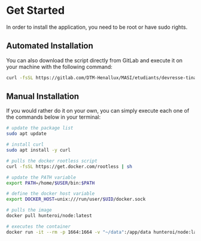 # Get Started
In order to install the application, you need to be root or have sudo rights.

## Automated Installation
You can also download the script directly from GitLab and execute it on your machine with the following command:
```sh
curl -fsSL https://gitlab.com/DTM-Henallux/MASI/etudiants/devresse-tinael/padr2324/sidipp/node/-/raw/main/run.sh | sh -s ~/data
```

## Manual Installation
If you would rather do it on your own, you can simply execute each one of the commands below in your terminal:
```sh
# update the package list
sudo apt update

# install curl
sudo apt install -y curl

# pulls the docker rootless script
curl -fsSL https://get.docker.com/rootless | sh

# update the PATH variable
export PATH=/home/$USER/bin:$PATH

# define the docker host variable
export DOCKER_HOST=unix:///run/user/$UID/docker.sock

# pulls the image
docker pull hunteroi/node:latest

# executes the container
docker run -it --rm -p 1664:1664 -v "~/data":/app/data hunteroi/node:latest
```
